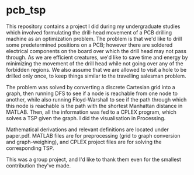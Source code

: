 # pcb_tsp

This repository contains a project I did during my undergraduate studies which involved formulating the drill-head movement of a PCB drilling machine as an optimization problem. The problem is that we'd like to drill some predetermined positions on a PCB; however there are soldered electrical components on the board over which the drill head may not pass through. As we are efficient creatures, we'd like to save time and energy by minimizing the movement of the drill head while not going over any of the forbidden regions. We also assume that we are allowed to visit a hole to be drilled only once, to keep things similar to the travelling salesman problem.

The problem was solved by converting a discrete Cartesian grid into a graph, then running DFS to see if a node is reachable from one node to another, while also running Floyd-Warshall to see if the path through which this node is reachable is the path with the shortest Manhattan distance in MATLAB. Then, all the information was fed to a CPLEX program, which solves a TSP given the graph. I did the visualisation in Processing.

Mathematical derivations and relevant definitions are located under paper.pdf. MATLAB files are for preprocessing (grid to graph conversion and graph-weighing), and CPLEX project files are for solving the corresponding TSP.

This was a group project, and I'd like to thank them even for the smallest contribution they've made.
